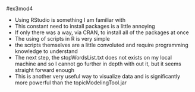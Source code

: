#ex3mod4
- Using RStudio is something I am familiar with
 - This constant need to install packages is a little annoying
 - If only there was a way, via CRAN, to install all of the packages at once
- The using of scripts in R is very simple
 - the scripts themselves are a little convoluted and require programming knowledge to understand
- The next step, the stopWordsList.txt does not exists on my local machine and so I cannot go further in depth with out it, but it seems straight forward enough
- This is another very useful way to visualize data and is significantly more powerful than the topicModelingTool.jar 